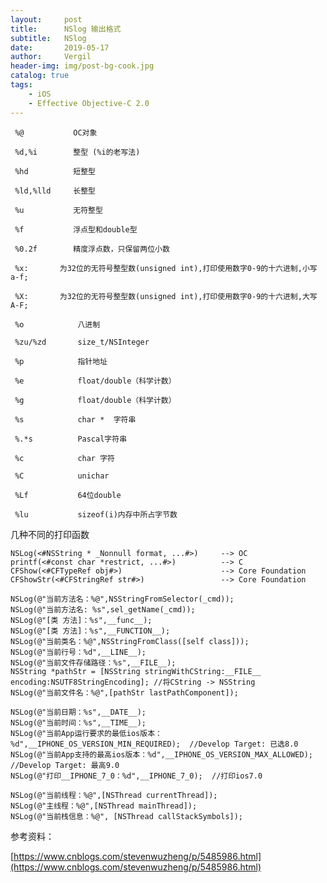 ```yaml
---
layout:     post
title:      NSlog 输出格式
subtitle:   NSlog
date:       2019-05-17
author:     Vergil
header-img: img/post-bg-cook.jpg
catalog: true
tags:
    - iOS
    - Effective Objective-C 2.0
---
```


     %@           OC对象

     %d,%i        整型 (%i的老写法)
     
     %hd          短整型
     
     %ld,%lld     长整型
     
     %u           无符整型
     
     %f           浮点型和double型
     
     %0.2f        精度浮点数，只保留两位小数
     
     %x:       为32位的无符号整型数(unsigned int),打印使用数字0-9的十六进制,小写a-f;
     
     %X:       为32位的无符号整型数(unsigned int),打印使用数字0-9的十六进制,大写A-F;
     
     %o            八进制
     
     %zu/%zd       size_t/NSInteger
     
     %p            指针地址
     
     %e            float/double（科学计数）
     
     %g            float/double（科学计数）
     
     %s            char *  字符串
     
     %.*s          Pascal字符串
     
     %c            char 字符
     
     %C            unichar
     
     %Lf           64位double
     
     %lu           sizeof(i)内存中所占字节数


几种不同的打印函数
```
NSLog(<#NSString * _Nonnull format, ...#>)     --> OC
printf(<#const char *restrict, ...#>)          --> C
CFShow(<#CFTypeRef obj#>)                      --> Core Foundation
CFShowStr(<#CFStringRef str#>)                 --> Core Foundation
```
    
```
NSLog(@"当前方法名：%@",NSStringFromSelector(_cmd));
NSLog(@"当前方法名: %s",sel_getName(_cmd));
NSLog(@"[类 方法]：%s",__func__);
NSLog(@"[类 方法]：%s",__FUNCTION__);
NSLog(@"当前类名：%@",NSStringFromClass([self class]));
NSLog(@"当前行号：%d",__LINE__);
NSLog(@"当前文件存储路径：%s",__FILE__);
NSString *pathStr = [NSString stringWithCString:__FILE__ encoding:NSUTF8StringEncoding]; //将CString -> NSString
NSLog(@"当前文件名：%@",[pathStr lastPathComponent]);

NSLog(@"当前日期：%s",__DATE__);
NSLog(@"当前时间：%s",__TIME__);
NSLog(@"当前App运行要求的最低ios版本：%d",__IPHONE_OS_VERSION_MIN_REQUIRED);  //Develop Target: 已选8.0
NSLog(@"当前App支持的最高ios版本：%d",__IPHONE_OS_VERSION_MAX_ALLOWED);    //Develop Target: 最高9.0
NSLog(@"打印__IPHONE_7_0：%d",__IPHONE_7_0);  //打印ios7.0
    
NSLog(@"当前线程：%@",[NSThread currentThread]);
NSLog(@"主线程：%@",[NSThread mainThread]);
NSLog(@"当前栈信息：%@", [NSThread callStackSymbols]);
```

参考资料：

[[https://www.cnblogs.com/stevenwuzheng/p/5485986.html](https://www.cnblogs.com/stevenwuzheng/p/5485986.html)
]([https://www.cnblogs.com/stevenwuzheng/p/5485986.html](https://www.cnblogs.com/stevenwuzheng/p/5485986.html)
)
